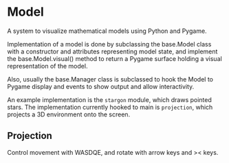 # Model

A system to visualize mathematical models using Python and Pygame.

Implementation of a model is done by subclassing the base.Model class with a constructor and attributes representing model state, and implement the base.Model.visual() method to return a Pygame surface holding a visual representation of the model.

Also, usually the base.Manager class is subclassed to hook the Model to Pygame display and events to show output and allow interactivity.

An example implementation is the ```stargon``` module, which draws pointed stars. The implementation currently hooked to main is ```projection```, which projects a 3D environment onto the screen.

## Projection
Control movement with WASDQE, and rotate with arrow keys and >< keys.
